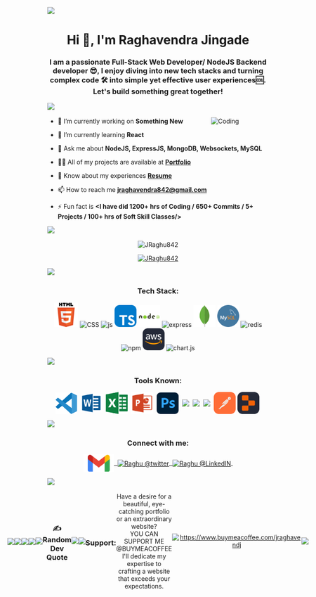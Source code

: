 ![](https://raw.githubusercontent.com/halfrost/halfrost/master/icons/header_.png)


<!-- Hello Message -->
<h1 align="center">Hi 👋, I'm Raghavendra Jingade</h1>
<h3 align="center">I am a passionate Full-Stack Web Developer/ NodeJS Backend developer 😎, I enjoy diving into new tech stacks and turning complex code 🛠 into simple yet effective user experiences🆒. Let's build something great together!</h3>

<img src='https://raw.githubusercontent.com/andreasbm/readme/master/assets/lines/colored.png' />

<div>
<img align="right" alt="Coding" width="26%" src="https://www.sarvika.com/wp-content/uploads/2021/03/Backend-Developer-Python-GIF-Dribble.gif">

- 🔭 I’m currently working on **Something New**

- 🌱 I’m currently learning **React**

- 💬 Ask me about **NodeJS, ExpressJS, MongoDB, Websockets, MySQL**

- 👨‍💻 All of my projects are available at **<a href ="https://JRaghu842.github.io/">Portfolio</a>**

- 📄 Know about my experiences **<a href ="https://drive.google.com/file/d/1yjCNibHCsvRRJlpC6MIR_ViLl1k693qC/view?usp=sharing"> Resume </a>**
 
- 📫 How to reach me **jraghavendra842@gmail.com**
</div>

- ⚡ Fun fact is **<I have did 1200+ hrs of Coding / 650+ Commits / 5+ Projects / 100+ hrs of Soft Skill Classes/>**


<!-- Trophies -->
 <img src='https://raw.githubusercontent.com/andreasbm/readme/master/assets/lines/colored.png' /> 
<p align="center"> <img src="https://komarev.com/ghpvc/?username=JRaghu842&label=Profile%20views&color=0e75b6&style=flat" alt="JRaghu842" /> </p>
<p align="center"> <a href="#"><img src="https://github-profile-trophy.vercel.app/?username=JRaghu842&theme=radical" alt="JRaghu842" /></a> </p>
 <img src='https://raw.githubusercontent.com/andreasbm/readme/master/assets/lines/colored.png' />

<!---------------------------------------------------------------------------------------------------------------------- ISSUE -->
<!--  <p align="center">
 <i><h3 align="center">Tech Stacks:</h3></i>
 <div align="center">

 [![My Skills](https://skillicons.dev/icons?i=html,css,js,nodejs,express,mongodb,mysql,redis)](https://skillicons.dev)

</div>
</p> -->

<h3 align="center">Tech Stack:</h3>
<p align = "center">
 
<img src="https://github.com/PrinceCorwin/Useful-tech-icons/blob/main/images/HTML.png" alt="html" width="55" height="55"/>
<img src="https://user-images.githubusercontent.com/25181517/183898674-75a4a1b1-f960-4ea9-abcb-637170a00a75.png" alt="CSS" width="50" height="55"/>
<img src="https://user-images.githubusercontent.com/25181517/117447155-6a868a00-af3d-11eb-9cfe-245df15c9f3f.png" alt="js" width="50" height="50"/>
<img src="https://raw.githubusercontent.com/tandpfun/skill-icons/59059d9d1a2c092696dc66e00931cc1181a4ce1f/icons/TypeScript.svg" alt="ts" width="50" height="50"/>
<img src="https://raw.githubusercontent.com/devicons/devicon/master/icons/nodejs/nodejs-original-wordmark.svg" alt="nodejs" width="50" height="50"/>
<img src="https://res.cloudinary.com/kc-cloud/images/f_auto,q_auto/v1651772163/expressjslogo/expressjslogo.webp?_i=AA" alt="express" width="50" height="50"/>
<img src="https://raw.githubusercontent.com/PrinceCorwin/Useful-tech-icons/main/images/mongodb-leaf.png" alt="mongo" width="50" height="50"/> 
<img src="https://raw.githubusercontent.com/PrinceCorwin/Useful-tech-icons/main/images/mysql-logo.png" alt="mysql" width="50" height="50"/>
<img src="https://user-images.githubusercontent.com/25181517/182884894-d3fa6ee0-f2b4-4960-9961-64740f533f2a.png" alt="redis" width="50" height="50"/>
<img src="https://user-images.githubusercontent.com/25181517/121401671-49102800-c959-11eb-9f6f-74d49a5e1774.png" alt="npm" width="50" height="50"/>
<img src="https://raw.githubusercontent.com/tandpfun/skill-icons/59059d9d1a2c092696dc66e00931cc1181a4ce1f/icons/AWS-Dark.svg" alt="aws" width="50" height="50"/>
<img src="https://www.chartjs.org/media/logo-title.svg" alt="chart.js" width="50" height="50"/>
</p>
 <img src='https://raw.githubusercontent.com/andreasbm/readme/master/assets/lines/colored.png' />

<!-- Tools -->
 <h3 align="center">Tools Known:</h3>
<p align="center">
<!-- <i><b>Tools known:</b></i>  -->
  <img align="center" src="https://github.com/JRaghu842/JRaghu842.github.io/blob/main/images/vs_code.png" width="50px" />&nbsp;
  <img align="center" src="https://github.com/JRaghu842/JRaghu842.github.io/blob/main/images/word.png" width="50px" />&nbsp;
  <img align="center" src="https://github.com/JRaghu842/JRaghu842.github.io/blob/main/images/Excel.png" width="50px" />&nbsp;
  <img align="center" src="https://github.com/JRaghu842/JRaghu842.github.io/blob/main/images/powerpoint.png" width="50px" />&nbsp;
  <img align="center" src="https://github.com/JRaghu842/JRaghu842.github.io/blob/main/images/Phptoshop.png" width="50px" />&nbsp;
  <img align="center" src="https://github.com/RimRaider639/TechStackIcons/raw/master/icons/figma/figma-original.svg" width="50px" />&nbsp;
  <img align="center" src="https://github.com/RimRaider639/TechStackIcons/raw/master/icons/canva/canva-original.svg" width="50px" />&nbsp;
  <img align="center" src="https://user-images.githubusercontent.com/25181517/192108372-f71d70ac-7ae6-4c0d-8395-51d8870c2ef0.png" width="50px" />&nbsp;
  <img align="center" src="https://raw.githubusercontent.com/tandpfun/skill-icons/59059d9d1a2c092696dc66e00931cc1181a4ce1f/icons/Postman.svg" alt="postman" width="50px"/>
  <img align="center" src="https://raw.githubusercontent.com/tandpfun/skill-icons/59059d9d1a2c092696dc66e00931cc1181a4ce1f/icons/Replit-Dark.svg" width="50px" />&nbsp;
</p>
 <img src='https://raw.githubusercontent.com/andreasbm/readme/master/assets/lines/colored.png' />

<h3 align="center">Connect with me:</h3>
<p align = "center">

 <a href="mailto:jraghavendra842@gmail.com" target="blank" >
 <img align="center" alt="Raghavendra@Mail" width="70px" src="https://github.com/JRaghu842/JRaghu842.github.io/blob/main/images/Gmail-Logo-removebg-preview.png" />&nbsp;
  </a>
  <a href="https://twitter.com/jraghavendra842" target="blank" width="50px">
    <img align="center" alt="Raghu @twitter" width="50px" src="https://raw.githubusercontent.com/rahuldkjain/github-profile-readme-generator/master/src/images/icons/Social/twitter.svg" />&nbsp;
  </a>
   <a href="https://linkedin.com/in/raghavendra-jingade-4b0505194" target="blank" width="35px">
    <img align="center" alt="Raghu @LinkedIN" width="50px" src="https://raw.githubusercontent.com/rahuldkjain/github-profile-readme-generator/master/src/images/icons/Social/linked-in-alt.svg" />&nbsp;
  </a>
</p>

<img src='https://raw.githubusercontent.com/andreasbm/readme/master/assets/lines/colored.png' /> 

<!-- Git -->

<div align="center" style="display: flex; align-items: center; justify-content: center;">
  <p><a href="https://github.com/anuraghazra/github-readme-stats">
  <img align="center" src="https://github-readme-streak-stats.herokuapp.com?user=Jraghu842&theme=radical" />
  </a></p>
 
  <p><a href="https://github.com/anuraghazra/convoychat">
  <img align="center" src="https://github-readme-stats.vercel.app/api?username=Jraghu842&show_icons=true&theme=radical"     />
  </a></p>
 
  <p><a href="https://github.com/anuraghazra/convoychat">
  <img align="center" src="https://github-readme-stats.vercel.app/api/top-langs/?username=Jraghu842&theme=radical" />
  </a></p>
 
  <p><a href="https://github.com/anuraghazra/convoychat">
  <img align="center" src="https://github-profile-summary-cards.vercel.app/api/cards/profile-details?username=JRaghu842&theme=radical" />
  </a></p> 
 
<!--    <img src='https://raw.githubusercontent.com/andreasbm/readme/master/assets/lines/colored.png' /> 
    <p><a href="https://1999azzar.github.io/1999AZZAR/">
  <img  src="https://github.com/1999AZZAR/1999AZZAR/blob/main/resources/img/grid-snake.svg" alt="snake" /></a></p>
</div> -->

<img src='https://raw.githubusercontent.com/andreasbm/readme/master/assets/lines/colored.png' /> 

### ✍️ Random Dev Quote

![](https://quotes-github-readme.vercel.app/api?type=horizontal&theme=radical)

<img src='https://raw.githubusercontent.com/andreasbm/readme/master/assets/lines/colored.png' />

<!-- Coffee -->
<h3 align="center">Support:</h3>
<!-- Footer -->
<p>Have a desire for a beautiful, eye-catching portfolio or an extraordinary website?
 <br> YOU CAN SUPPORT ME @BUYMEACOFFEE
 <br>I'll dedicate my expertise to crafting a website that exceeds your expectations.</p>
 <p><a href="https://www.buymeacoffee.com/"> <img align="center" src="https://cdn.buymeacoffee.com/buttons/v2/default-yellow.png" height="50" width="210" alt="https://www.buymeacoffee.com/jraghavendj" /></a>
</p>
<div align="center"><img align="center" src="https://github.com/JRaghu842/Fashion-Geeks.com/blob/main/images/working-remotely-1.png" width="100%"/></div>
<img src='https://raw.githubusercontent.com/andreasbm/readme/master/assets/lines/colored.png' /> 
<!-- <img src="/resources/waves.svg?tr=rt-180" width="100%" height="150"> -->


